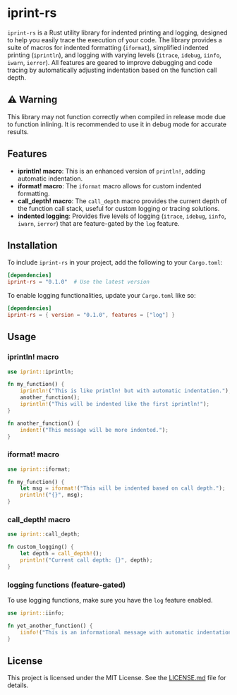 # iprint-rs

`iprint-rs` is a Rust utility library for indented printing and logging, designed to help you easily trace the execution of your code. The library provides a suite of macros for indented formatting (`iformat`), simplified indented printing (`iprintln`), and logging with varying levels (`itrace`, `idebug`, `iinfo`, `iwarn`, `ierror`). All features are geared to improve debugging and code tracing by automatically adjusting indentation based on the function call depth.

## ⚠️ Warning

This library may not function correctly when compiled in release mode due to function inlining. It is recommended to use it in debug mode for accurate results.


## Features

- **iprintln! macro**: This is an enhanced version of `println!`, adding automatic indentation.
- **iformat! macro**: The `iformat` macro allows for custom indented formatting.
- **call_depth! macro**: The `call_depth` macro provides the current depth of the function call stack, useful for custom logging or tracing solutions.
- **indented logging**: Provides five levels of logging (`itrace`, `idebug`, `iinfo`, `iwarn`, `ierror`) that are feature-gated by the `log` feature.

## Installation

To include `iprint-rs` in your project, add the following to your `Cargo.toml`:

```toml
[dependencies]
iprint-rs = "0.1.0"  # Use the latest version
```

To enable logging functionalities, update your `Cargo.toml` like so:

```toml
[dependencies]
iprint-rs = { version = "0.1.0", features = ["log"] }
```

## Usage

### iprintln! macro

```rust
use iprint::iprintln;

fn my_function() {
    iprintln!("This is like println! but with automatic indentation.");
    another_function();
    iprintln!("This will be indented like the first iprintln!");
}

fn another_function() {
    indent!("This message will be more indented.");
}
```

### iformat! macro

```rust
use iprint::iformat;

fn my_function() {
    let msg = iformat!("This will be indented based on call depth.");
    println!("{}", msg);
}
```

### call_depth! macro

```rust
use iprint::call_depth;

fn custom_logging() {
    let depth = call_depth!();
    println!("Current call depth: {}", depth);
}
```

### logging functions (feature-gated)

To use logging functions, make sure you have the `log` feature enabled.

```rust
use iprint::iinfo;

fn yet_another_function() {
    iinfo!("This is an informational message with automatic indentation.");
}
```

## License

This project is licensed under the MIT License. See the [LICENSE.md](LICENSE.md) file for details.
